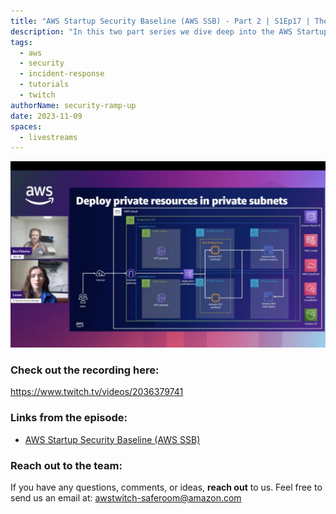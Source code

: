 ```yaml
---
title: "AWS Startup Security Baseline (AWS SSB) - Part 2 | S1Ep17 | The Safe Room – Security Ramp-Up"
description: "In this two part series we dive deep into the AWS Startup Security Baseline (AWS SSB) which provides excellent security guidance."
tags:
  - aws
  - security
  - incident-response
  - tutorials
  - twitch
authorName: security-ramp-up
date: 2023-11-09
spaces:
  - livestreams
---
```


![Screenshot from the stream](images/episode-17.webp)


### Check out the recording here:

https://www.twitch.tv/videos/2036379741

### Links from the episode:

- [AWS Startup Security Baseline (AWS SSB)](https://docs.aws.amazon.com/prescriptive-guidance/latest/aws-startup-security-baseline/welcome.html)



### Reach out to the team:

If you have any questions, comments, or ideas, **reach out** to us. Feel free to send us an email at: [awstwitch-saferoom@amazon.com](mailto:awstwitch-saferoom@amazon.com)


